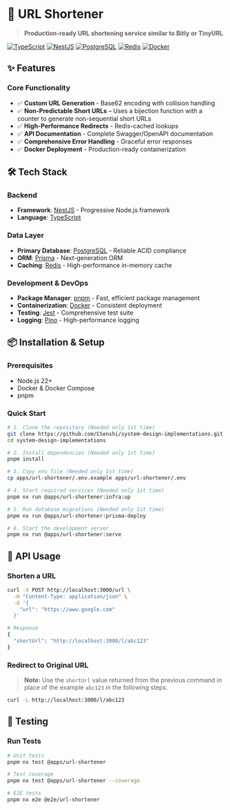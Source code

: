 # 🔗 URL Shortener

> **Production-ready URL shortening service similar to Bitly or TinyURL**

[![TypeScript](https://img.shields.io/badge/TypeScript-007ACC?style=flat&logo=typescript&logoColor=white)](https://www.typescriptlang.org/)
[![NestJS](https://img.shields.io/badge/NestJS-E0234E?style=flat&logo=nestjs&logoColor=white)](https://nestjs.com/)
[![PostgreSQL](https://img.shields.io/badge/PostgreSQL-316192?style=flat&logo=postgresql&logoColor=white)](https://www.postgresql.org/)
[![Redis](https://img.shields.io/badge/Redis-DC382D?style=flat&logo=redis&logoColor=white)](https://redis.io/)
[![Docker](https://img.shields.io/badge/Docker-2496ED?style=flat&logo=docker&logoColor=white)](https://www.docker.com/)


## ✨ **Features**

### **Core Functionality**
- ✅ **Custom URL Generation** - Base62 encoding with collision handling
- ✅ **Non-Predictable Short URLs** – Uses a bijection function with a counter to generate non-sequential short URLs
- ✅ **High-Performance Redirects** - Redis-cached lookups
- ✅ **API Documentation** - Complete Swagger/OpenAPI documentation
- ✅ **Comprehensive Error Handling** - Graceful error responses
- ✅ **Docker Deployment** - Production-ready containerization

## 🛠️ **Tech Stack**

### **Backend**
- **Framework**: [NestJS](https://nestjs.com/) - Progressive Node.js framework
- **Language**: [TypeScript](https://www.typescriptlang.org/)

### **Data Layer**
- **Primary Database**: [PostgreSQL](https://www.postgresql.org/) - Reliable ACID compliance
- **ORM**: [Prisma](https://www.prisma.io/) - Next-generation ORM
- **Caching**: [Redis](https://redis.io/) - High-performance in-memory cache

### **Development & DevOps**
- **Package Manager**: [pnpm](https://pnpm.io/) - Fast, efficient package management
- **Containerization**: [Docker](https://www.docker.com/) - Consistent deployment
- **Testing**: [Jest](https://jestjs.io/) - Comprehensive test suite
- **Logging**: [Pino](https://getpino.io/) - High-performance logging

## 📦 **Installation & Setup**

### **Prerequisites**
- Node.js 22+
- Docker & Docker Compose
- pnpm

### **Quick Start**
```bash
# 1. Clone the repository (Needed only 1st time)
git clone https://github.com/CSenshi/system-design-implementations.git
cd system-design-implementations

# 2. Install dependencies (Needed only 1st time)
pnpm install

# 3. Copy env file (Needed only 1st time)
cp apps/url-shortener/.env.example apps/url-shortener/.env

# 4. Start required services (Needed only 1st time)
pnpm nx run @apps/url-shortener:infra:up

# 5. Run database migrations (Needed only 1st time)
pnpm nx run @apps/url-shortener:prisma-deploy

# 6. Start the development server
pnpm nx run @apps/url-shortener:serve
```


## 🔧 **API Usage**

### **Shorten a URL**
```bash
curl -X POST http://localhost:3000/url \
  -H "Content-Type: application/json" \
  -d '{
    "url": "https://www.google.com"
  }'

# Response
{
  "shortUrl": "http://localhost:3000/l/abc123"
}
```

### **Redirect to Original URL**

> **Note:** Use the `shortUrl` value returned from the previous command in place of the example `abc123` in the following steps.

```bash
curl -L http://localhost:3000/l/abc123
```

## 🧪 **Testing**

### **Run Tests**
```bash
# Unit tests
pnpm nx test @apps/url-shortener

# Test coverage
pnpm nx test @apps/url-shortener --coverage

# E2E tests
pnpm nx e2e @e2e/url-shortener
```
